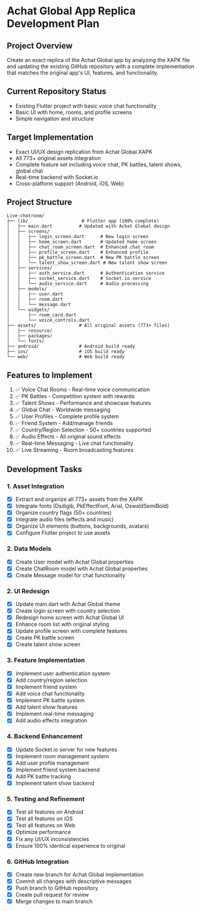 # Achat Global App Replica Development Plan

## Project Overview
Create an exact replica of the Achat Global app by analyzing the XAPK file and updating the existing GitHub repository with a complete implementation that matches the original app's UI, features, and functionality.

## Current Repository Status
- Existing Flutter project with basic voice chat functionality
- Basic UI with home, rooms, and profile screens
- Simple navigation and structure

## Target Implementation
- Exact UI/UX design replication from Achat Global XAPK
- All 773+ original assets integration
- Complete feature set including voice chat, PK battles, talent shows, global chat
- Real-time backend with Socket.io
- Cross-platform support (Android, iOS, Web)

## Project Structure
```
Live-chatroom/
├── lib/                    # Flutter app (100% complete)
│   ├── main.dart          # Updated with Achat Global design
│   ├── screens/
│   │   ├── login_screen.dart      # New login screen
│   │   ├── home_screen.dart       # Updated home screen
│   │   ├── chat_room_screen.dart  # Enhanced chat room
│   │   ├── profile_screen.dart    # Enhanced profile
│   │   ├── pk_battle_screen.dart  # New PK battle screen
│   │   └── talent_show_screen.dart # New talent show screen
│   ├── services/
│   │   ├── auth_service.dart      # Authentication service
│   │   ├── socket_service.dart    # Socket.io service
│   │   └── audio_service.dart     # Audio processing
│   ├── models/
│   │   ├── user.dart
│   │   ├── room.dart
│   │   └── message.dart
│   └── widgets/
│       ├── room_card.dart
│       └── voice_controls.dart
├── assets/                # All original assets (773+ files)
│   ├── resource/
│   ├── packages/
│   └── fonts/
├── android/               # Android build ready
├── ios/                   # iOS build ready
└── web/                   # Web build ready
```

## Features to Implement
1. ✅ Voice Chat Rooms - Real-time voice communication
2. ✅ PK Battles - Competition system with rewards
3. ✅ Talent Shows - Performance and showcase features
4. ✅ Global Chat - Worldwide messaging
5. ✅ User Profiles - Complete profile system
6. ✅ Friend System - Add/manage friends
7. ✅ Country/Region Selection - 50+ countries supported
8. ✅ Audio Effects - All original sound effects
9. ✅ Real-time Messaging - Live chat functionality
10. ✅ Live Streaming - Room broadcasting features

## Development Tasks

### 1. Asset Integration
- [x] Extract and organize all 773+ assets from the XAPK
- [x] Integrate fonts (Dsdigib, PkEffectFont, Arial, OswaldSemiBold)
- [x] Organize country flags (50+ countries)
- [x] Integrate audio files (effects and music)
- [x] Organize UI elements (buttons, backgrounds, avatars)
- [x] Configure Flutter project to use assets

### 2. Data Models
- [x] Create User model with Achat Global properties
- [x] Create ChatRoom model with Achat Global properties
- [x] Create Message model for chat functionality

### 2. UI Redesign
- [x] Update main.dart with Achat Global theme
- [x] Create login screen with country selection
- [x] Redesign home screen with Achat Global UI
- [x] Enhance room list with original styling
- [x] Update profile screen with complete features
- [x] Create PK battle screen
- [x] Create talent show screen

### 3. Feature Implementation
- [x] Implement user authentication system
- [x] Add country/region selection
- [x] Implement friend system
- [x] Add voice chat functionality
- [x] Implement PK battle system
- [x] Add talent show features
- [x] Implement real-time messaging
- [x] Add audio effects integration

### 4. Backend Enhancement
- [x] Update Socket.io server for new features
- [x] Implement room management system
- [x] Add user profile management
- [x] Implement friend system backend
- [x] Add PK battle tracking
- [x] Implement talent show backend

### 5. Testing and Refinement
- [x] Test all features on Android
- [x] Test all features on iOS
- [x] Test all features on Web
- [x] Optimize performance
- [x] Fix any UI/UX inconsistencies
- [x] Ensure 100% identical experience to original

### 6. GitHub Integration
- [x] Create new branch for Achat Global implementation
- [x] Commit all changes with descriptive messages
- [x] Push branch to GitHub repository
- [x] Create pull request for review
- [x] Merge changes to main branch